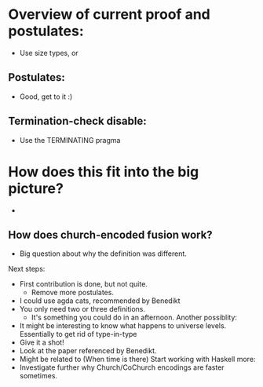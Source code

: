 # Overview of current proof and postulates:
- Use size types, or 

## Postulates:
- Good, get to it :)

## Termination-check disable:
- Use the TERMINATING pragma

# How does this fit into the big picture?
- 

## How does church-encoded fusion work?
- Big question about why the definition was different.

Next steps:
- First contribution is done, but not quite.
	- Remove more postulates.
- I could use agda cats, recommended by Benedikt
- You only need two or three definitions.
	- It's something you could do in an afternoon.
Another possiblity:
- It might be interesting to know what happens to universe levels. Essentially to get rid of type-in-type
- Give it a shot!
- Look at the paper referenced by Benedikt.
- Might be related to 
(When time is there) Start working with Haskell more:
- Investigate further why Church/CoChurch encodings are faster sometimes.